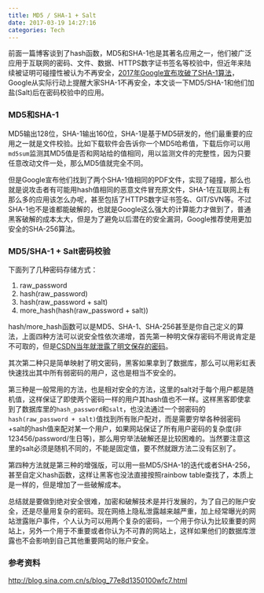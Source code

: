 ```yaml
---
title: MD5 / SHA-1 + Salt
date: 2017-03-19 14:27:16
categories: Tech
---
```


前面一篇博客谈到了hash函数，MD5和SHA-1也是其著名应用之一，他们被广泛应用于互联网的密码、文件、数据、HTTPS数字证书签名等校验中，但近年来陆续被证明可碰撞性被认为不再安全，[2017年Google宣布攻破了SHA-1算法](https://security.googleblog.com/2017/02/announcing-first-sha1-collision.html)，Google从实际行动上提醒大家SHA-1不再安全，本文谈一下MD5/SHA-1和他们加盐(Salt)后在密码校验中的应用。

<!-- more -->

### MD5和SHA-1

MD5输出128位，SHA-1输出160位，SHA-1是基于MD5研发的，他们最重要的应用之一就是文件校验。比如下载软件会告诉你一个MD5哈希值，下载后你可以用`md5sum`监测其MD5值是否和网站给的值相同，用以监测文件的完整性，因为只要任意改动文件一处，那么MD5值就完全不同。

但是Google宣布他们找到了两个SHA-1值相同的PDF文件，实现了碰撞，那么也就是说攻击者有可能用hash值相同的恶意文件冒充原文件，SHA-1在互联网上有那么多的应用该怎么办呢，甚至包括了HTTPS数字证书签名、GIT/SVN等。不过SHA-1也不是谁都能破解的，也就是Google这么强大的计算能力才做到了，普通黑客破解的成本太大，但是为了避免以后潜在的安全漏洞，Google推荐使用更加安全的SHA-256算法。

### MD5/SHA-1 + Salt密码校验

下面列了几种密码存储方式：

1. raw_password
2. hash(raw_password)
3. hash(raw_password + salt)
4. more_hash(hash(raw_password + salt))

hash/more_hash函数可以是MD5、SHA-1、SHA-256甚至是你自己定义的算法，上面四种方法可以说安全性依次递增，首先第一种明文保存密码不用说肯定是不可取的，但是[CSDN当年就泄露了明文保存的密码](http://www.williamlong.info/archives/2933.html)。

其次第二种只是简单映射了明文密码，黑客如果拿到了数据库，那么可以用彩虹表快速找出其中所有弱密码的用户，这也是相当不安全的。

第三种是一般常用的方法，也是相对安全的方法，这里的salt对于每个用户都是随机值，这样保证了即使两个密码一样的用户其hash值也不一样。这样黑客即使拿到了数据库里的`hash_password`和`salt`，也没法通过一个弱密码的`hash(raw_password + salt)`值找到所有账户配对，而是需要穷举各种弱密码+salt的hash值来配对某一个用户，如果网站保证了所有用户密码的复杂度(非123456/password/生日等)，那么用穷举法破解还是比较困难的。当然要注意这里的salt必须是随机不同的，不能是固定值，要不然就跟方法二没有区别了。

第四种方法就是第三种的增强版，可以用一些MD5/SHA-1的迭代或者SHA-256，甚至自定义hash函数，这样让黑客也没法直接按照rainbow table查找了，本质上是一样的，但是增加了一些破解成本。

总结就是要做到绝对安全很难，加密和破解技术是并行发展的，为了自己的账户安全，还是尽量用复杂的密码。现在网络上隐私泄露越来越严重，加上经常曝光的网站泄露账户事件，个人认为可以用两个复杂的密码，一个用于你认为比较重要的网站上，另外一个用于不重要或者你认为不可靠的网站上，这样如果他们的数据库泄露也不会影响到自己其他重要网站的账户安全。

### 参考资料

http://blog.sina.com.cn/s/blog_77e8d1350100wfc7.html